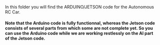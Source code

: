 In this folder you will find the ARDUINO/JETSON code for the Autonomous RC Car.

#### Note that the Arduino code is fully functionnal, whereas the Jetson code consists of several parts from which some are not complete yet. So you can use the Arduino code while we are working restlessly on the AI part of the Jetson code.
